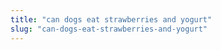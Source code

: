 ```yaml
---
title: "can dogs eat strawberries and yogurt"
slug: "can-dogs-eat-strawberries-and-yogurt"
---
```


